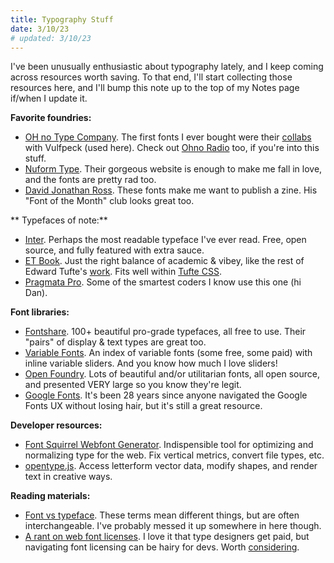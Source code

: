 ```yaml
---
title: Typography Stuff
date: 3/10/23
# updated: 3/10/23
---
```


I've been unusually enthusiastic about typography lately, and I keep coming across resources worth saving. To that end, I'll start collecting those resources here, and I'll bump this note up to the top of my Notes page if/when I update it.

**Favorite foundries:**

-   [OH no Type Company](https://ohnotype.co/). The first fonts I ever bought were their [collabs](https://ohnotype.co/fonts/vulf) with Vulfpeck (used here). Check out [Ohno Radio](https://ohno-radio.simplecast.com/) too, if you're into this stuff.
-   [Nuform Type](https://nuformtype.com/). Their gorgeous website is enough to make me fall in love, and the fonts are pretty rad too.
-   [David Jonathan Ross](https://djr.com/). These fonts make me want to publish a zine. His "Font of the Month" club looks great too.

** Typefaces of note:**

-   [Inter](https://rsms.me/inter/). Perhaps the most readable typeface I've ever read. Free, open source, and fully featured with extra sauce.
-   [ET Book](https://edwardtufte.github.io/et-book/). Just the right balance of academic & vibey, like the rest of Edward Tufte's [work](https://www.edwardtufte.com/tufte/books_vdqi). Fits well within [Tufte CSS](https://edwardtufte.github.io/tufte-css/).
-   [Pragmata Pro](https://fsd.it/shop/fonts/pragmatapro/). Some of the smartest coders I know use this one (hi Dan).

**Font libraries:**

-   [Fontshare](https://www.fontshare.com/). 100+ beautiful pro-grade typefaces, all free to use. Their "pairs" of display & text types are great too.
-   [Variable Fonts](https://v-fonts.com/). An index of variable fonts (some free, some paid) with inline variable sliders. And you know how much I love sliders!
-   [Open Foundry](https://open-foundry.com/fonts). Lots of beautiful and/or utilitarian fonts, all open source, and presented VERY large so you know they're legit.
-   [Google Fonts](https://fonts.google.com/). It's been 28 years since anyone navigated the Google Fonts UX without losing hair, but it's still a great resource.

**Developer resources:**

-   [Font Squirrel Webfont Generator](https://www.fontsquirrel.com/tools/webfont-generator). Indispensible tool for optimizing and normalizing type for the web. Fix vertical metrics, convert file types, etc.
-   [opentype.js](https://opentype.js.org/). Access letterform vector data, modify shapes, and render text in creative ways.

**Reading materials:**

-   [Font vs typeface](https://www.creativebloq.com/features/font-vs-typeface). These terms mean different things, but are often interchangeable. I've probably messed it up somewhere in here though.
-   [A rant on web font licenses](https://manuelmoreale.com/a-rant-on-web-font-licenses). I love it that type designers get paid, but navigating font licensing can be hairy for devs. Worth [considering](https://news.ycombinator.com/item?id=35095393).
